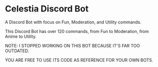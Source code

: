 # Celestia Discord Bot
A Discord Bot with focus on Fun, Moderation, and Utility commands.

This Discord Bot has over 120 commands, from Fun to Moderation, from Anime to Utility. 

NOTE: I STOPPED WORKING ON THIS BOT BECAUSE IT'S FAR TOO OUTDATED.

YOU ARE FREE TO USE ITS CODE AS REFERENCE FOR YOUR OWN BOTS. 
